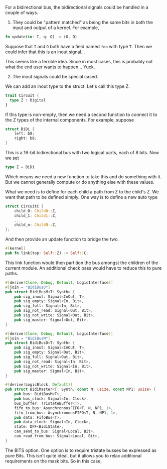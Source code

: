 For a bidirectional bus, the bidirectional signals could be handled in a couple of ways.

1. They could be "pattern matched" as being the same bits in both the input and output
of a kernel.  For example,

```rust
fn update(in: I, q: Q) -> (O, D)
```

Suppose that `I` and `O` both have a field named `foo` with type `T`.  Then we could
infer that this is an inout signal...

This seems like a terrible idea.  Since in most cases, this is probably not what
the end user wants to happen...  Yuck.

2. The inout signals could be special cased.

We can add an inout type to the struct.  Let's call this type Z.  

```rust
trait Circuit {
  type Z : Digital
}
```

If this type is non-empty, then we need a second function to connect it to
the Z types of the internal components.  For example, suppose

```rust
struct BiDi {
    left: b8;
    right: b8;
}
```

This is a 16-bit bidirectional bus with two logical parts, each of 8 bits.
Now we set

```rust
type Z = BiDi
```

Which means we need a new function to take this and do something with it.  But 
we cannot generally compute or do anything else with these values. 


What we need is to define for each child a path from Z to the child's Z.  We want
that path to be defined simply.  One way is to define a new auto type

```rust
struct CircuitC {
    child_0: Child0::Z,
    child_1: Child1::Z,
    ...
    child_n: ChildN::Z,
};
```

And then provide an update function to bridge the two.

```rust
#[kernel]
pub fn link(top: Self::Z) -> Self::C;
```

This link function would then partition the bus amongst
the children of the current module.  An additional check
pass would have to reduce this to pure paths.





```rust
#[derive(Clone, Debug, Default, LogicInterface)]
#[join = "BidiBusD"]
pub struct BidiBusM<T: Synth> {
    pub sig_inout: Signal<InOut, T>,
    pub sig_empty: Signal<In, Bit>,
    pub sig_full: Signal<In, Bit>,
    pub sig_not_read: Signal<Out, Bit>,
    pub sig_not_write: Signal<Out, Bit>,
    pub sig_master: Signal<Out, Bit>,
}

#[derive(Clone, Debug, Default, LogicInterface)]
#[join = "BidiBusM"]
pub struct BidiBusD<T: Synth> {
    pub sig_inout: Signal<InOut, T>,
    pub sig_empty: Signal<Out, Bit>,
    pub sig_full: Signal<Out, Bit>,
    pub sig_not_read: Signal<In, Bit>,
    pub sig_not_write: Signal<In, Bit>,
    pub sig_master: Signal<In, Bit>,
}

#[derive(LogicBlock, Default)]
pub struct BidiMaster<T: Synth, const N: usize, const NP1: usize> {
    pub bus: BidiBusM<T>,
    pub bus_clock: Signal<In, Clock>,
    bus_buffer: TristateBuffer<T>,
    fifo_to_bus: AsynchronousFIFO<T, N, NP1, 1>,
    fifo_from_bus: AsynchronousFIFO<T, N, NP1, 1>,
    pub data: FifoBus<T>,
    pub data_clock: Signal<In, Clock>,
    state: DFF<BidiState>,
    can_send_to_bus: Signal<Local, Bit>,
    can_read_from_bus: Signal<Local, Bit>,
}
```


The BITS option.  One option is to require tristate busses be expressed as pure Bits.  This isn't quite ideal,
but it allows you to relax additional requirements on the mask bits.  So in this case, 